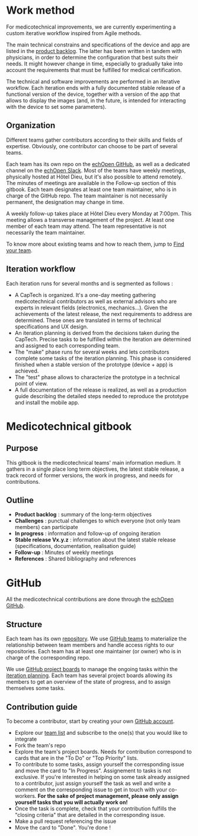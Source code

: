 # Work method

For medicotechnical improvements, we are currently experimenting a custom iterative workflow inspired from Agile methods.

The main technical constrains and specifications of the device and app are listed in the [product backlog](../backlog/backlog.md). The latter has been written in tandem with physicians, in order to determine the configuration that best suits their needs. It might however change in time, especially to gradually take into account the requirements that must be fulfilled for medical certification.

The technical and software improvements are performed in an iterative workflow. Each iteration ends with a fully documented stable release of a functional version of the device, together with a version of the app that allows to display the images \(and, in the future, is intended for interacting with the device to set some parameters\).

## Organization

Different teams gather contributors according to their skills and fields of expertise. Obviously, one contributor can choose to be part of several teams.

Each team has its own repo on the [echOpen GitHub](https://github.com/echopen), as well as a dedicated channel on the [echOpen Slack](http://slack.echopen.org/). Most of the teams have weekly meetings, physically hosted at Hôtel Dieu, but it's also possible to attend remotely. The minutes of meetings are available in the Follow-up section of this gitbook. Each team designates at least one team maintainer, who is in charge of the GitHub repo. The team maintainer is not necessarily permanent, the designation may change in time.

A weekly follow-up takes place at Hôtel Dieu every Monday at 7:00pm. This meeting allows a transverse management of the project. At least one member of each team may attend.  The team representative is not necessarily the team maintainer.

To know more about existing teams and how to reach them, jump to [Find your team](teams.md).

## Iteration workflow

Each iteration runs for several months and is segmented as follows :

* A CapTech is organized. It's a one-day meeting gathering medicotechnical contributors as well as external advisors who are experts in relevant fields \(electronics, mechanics...\). Given the achievements of the latest release, the next requirements to address are determined. These ones are translated in terms of technical specifications and UX design. 
* An iteration planning is derived from the decisions taken during the CapTech. Precise tasks to be fulfilled within the iteration are determined and assigned to each corresponding team. 
* The "make" phase runs for several weeks and lets contributors complete some tasks of the iteration planning. This phase is considered finished when a stable version of the prototype \(device + app\) is achieved.
* The "test" phase allows to characterize the prototype in a technical point of view.
* A full documentation of the release is realized, as well as a production guide describing the detailed steps  needed to reproduce the prototype and install the mobile app.

# Medicotechnical gitbook

## Purpose

This gitbook is the medicotechnical teams' main information medium. It gathers in a single place long term objectives, the latest stable release, a track record of former versions, the work in progress, and needs for contributions.

## Outline

* **Product backlog** : summary of the long-term objectives
* **Challenges** : punctual challenges to which everyone \(not only team members\) can participate
* **In progress** : information and follow-up of ongoing iteration
* **Stable release Vx.y.z** : information about the latest stable release \(specifications, documentation, realisation guide\)
* **Follow-up** : Minutes of weekly meetings
* **References** : Shared bibliography and references

# GitHub

All the medicotechnical contributions are done through the [echOpen GitHub](https://github.com/echopen).

## Structure

Each team has its own [repository](https://github.com/echopen). We use [GitHub teams](https://github.com/orgs/echopen/teams) to materialize the relationship between team members and handle access rights to our repositories. Each team has at least one maintainer \(or owner\) who is in charge of the corresponding repo.

We use [GitHub project boards](https://help.github.com/articles/about-project-boards/) to manage the ongoing tasks within the [iteration planning](../inprogress/planning.md). Each team has several project boards allowing its members to get an overview of the state of progress, and to assign themselves some tasks.

## Contribution guide

To become a contributor, start by creating your own [GitHub account](https://github.com/join).

* Explore our [team list](https://github.com/orgs/echopen/teams) and subscribe to the one\(s\) that you would like to integrate
* Fork the team's repo
* Explore the team's project boards. Needs for contribution correspond to cards that are in the "To Do" or "Top Priority" lists.
* To contribute to some tasks, assign yourself the corresponding issue and move the card to "In Progress". Assignement to tasks is not exclusive. If you're interested in helping on some task already assigned to a contributor, just assign yourself the task as well and write a comment on the corresponding issue to get in touch with your co-workers. **For the sake of project management, please only assign yourself tasks that you will actually work on!**
* Once the task is complete, check that your contribution fulfills the "closing criteria" that are detailed in the corresponding issue.
* Make a pull request referencing the issue 
* Move the card to "Done". You're done !



